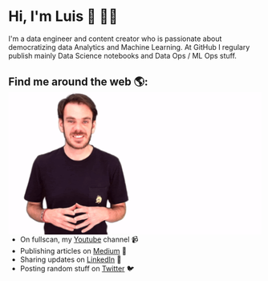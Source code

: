 # Hi, I'm Luis 👋 🐱‍💻

I'm a data engineer and content creator who is passionate about democratizing data Analytics and Machine Learning. At GitHub I regulary publish mainly Data Science notebooks and Data Ops / ML Ops stuff.


## Find me around the web 🌎: <img align="left"  src="https://raw.githubusercontent.com/velascoluis/velascoluis/master/luis.gif">
- On fullscan, my <a href="https://www.youtube.com/c/fullscan">Youtube</a> channel 📹 
- Publishing articles on <a href="https://medium.com/@velascoluis"> Medium</a> 📝
- Sharing updates on <a href="https://www.linkedin.com/in/luisvelascouk/">LinkedIn</a> 💼
- Posting random stuff on  <a href="https://twitter.com/luisvelasco">Twitter</a> 🐦
